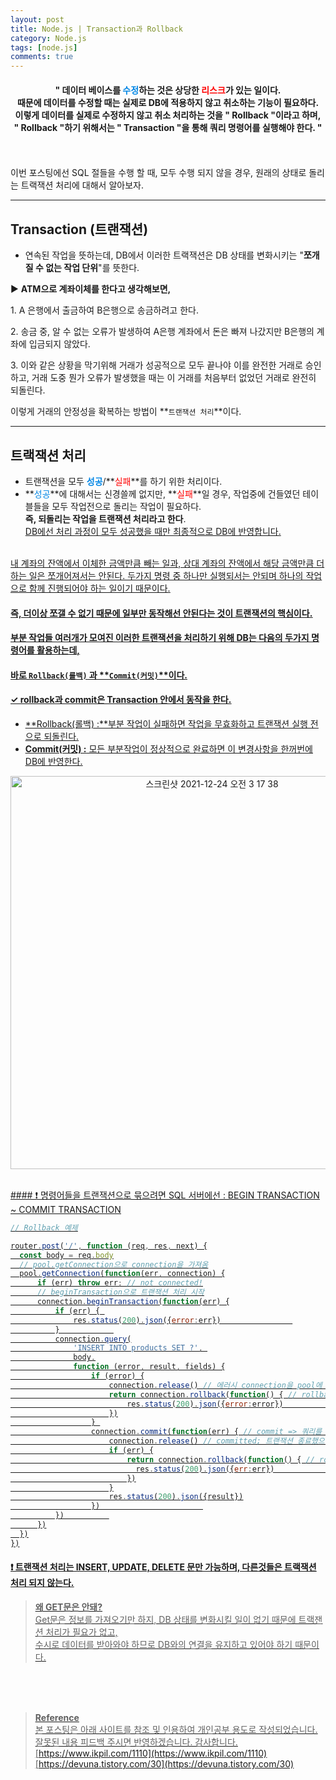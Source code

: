 ```yaml
---
layout: post
title: Node.js | Transaction과 Rollback
category: Node.js
tags: [node.js]
comments: true
---
```

#### <center>" 데이터 베이스를 <font color="#0086E5">수정</font>하는 것은 상당한 <font color="red">리스크</font>가 있는 일이다.<br>때문에 데이터를 수정할 때는 실제로 DB에 적용하지 않고 취소하는 기능이 필요하다.<br>이렇게 데이터를 실제로 수정하지 않고 취소 처리하는 것을 " Rollback "이라고 하며,<br>" Rollback "하기 위해서는 " Transaction "을 통해 쿼리 명령어를 실행해야 한다. "</center> 
<br>
<br>
이번 포스팅에선 SQL 절들을 수행 할 때, 모두 수행 되지 않을 경우, 원래의 상태로 돌리는 트랙잭션 처리에 대해서 알아보자.

---

## Transaction (트랜잭션)

- 연속된 작업을 뜻하는데, DB에서 이러한 트랙잭션은 DB 상태를 변화시키는 "**쪼개질 수 없는 작업 단위**"를 뜻한다.

▶ **ATM으로 계좌이체를 한다고 생각해보면,**

1. A 은행에서 출금하여 B은행으로 송금하려고 한다.

2\. 송금 중, 알 수 없는 오류가 발생하여 A은행 계좌에서 돈은 빠져 나갔지만 B은행의 계좌에 입금되지 않았다.

3\. 이와 같은 상황을 막기위해 거래가 성공적으로 모두 끝나야 이를 완전한 거래로 승인하고, 거래 도중 뭔가 오류가 발생했을 때는 이 거래를 처음부터 없었던 거래로 완전히 되돌린다.

이렇게 거래의 안정성을 확복하는 방법이 **`트랜잭션 처리`**이다.

---

## 트랙잭션 처리

-   트랜잭션을 모두 **<font color="#0086E5">성공</font>**/**<font color="red">실패</font>**를 하기 위한 처리이다.
-   **<font color="#0086E5">성공</font>**에 대해서는 신경쓸께 없지만, **<font color="red">실패</font>**일 경우, 작업중에 건들였던 테이블들을 모두 작업전으로 돌리는 작업이 필요하다.  
    **즉, 되돌리는 작업을 트랜잭션 처리라고 한다**.  
    <u>DB에선 처리 과정이 모두 성공했을 때만 최종적으로 DB에 반영합니다.<u>

<br>
내 계좌의 잔액에서 이체한 금액만큼 빼는 일과, 상대 계좌의 잔액에서 해당 금액만큼 더하는 일은 쪼개어져서는 안된다.    
두가지 명령 중 하나만 실행되서는 안되며 하나의 작업으로 함께 진행되어야 하는 일이기 때문이다.

#### <u>즉, 더이상 쪼갤 수 없기 때문에 일부만 동작해선 안된다는 것이 트랜잭션의 핵심이다.</u>

#### 부분 작업들 여러개가 모여진 이러한 트랜잭션을 처리하기 위해 DB는 다음의 두가지 명령어를 활용하는데,
#### 바로 **`Rollback(롤백)`** 과 **`Commit(커밋)`**이다. 
#### ✓ **rollback**과 **commit**은 Transaction 안에서 동작을 한다.

-   **Rollback(롤백) :**부분 작업이 실패하면 작업을 무효화하고 트랜잭션 실행 전으로 되돌린다.
-   **Commit(커밋) :** 모든 부분작업이 정상적으로 완료하면 이 변경사항을 한꺼번에 DB에 반영한다.  
    

<p align="center"><img width="629" alt="스크린샷 2021-12-24 오전 3 17 38" src="https://user-images.githubusercontent.com/76654131/147278254-fce0dae0-f79d-4bb4-862e-e432c5b18f7f.png"></p>

<br>
#### ❗️ 명령어들을 트랜잭션으로 묶으려면 SQL 서버에선 : BEGIN TRANSACTION ~ COMMIT TRANSACTION

```javascript
// Rollback 예제

router.post('/', function (req, res, next) {
  const body = req.body
  // pool.getConnection으로 connection을 가져옴
  pool.getConnection(function(err, connection) {
      if (err) throw err; // not connected!
      // beginTransaction으로 트랜잭션 처리 시작
      connection.beginTransaction(function(err) {
          if (err) { 
              res.status(200).json({error:err})                
          }            
          connection.query(
              'INSERT INTO products SET ?', 
              body,
              function (error, result, fields) {
                  if (error) {
                      connection.release() // 에러시 connection을 pool에 반납
                      return connection.rollback(function() { // rollback => 무효화                                   
                          res.status(200).json({error:error})                            
                      })
                  } 
                  connection.commit(function(err) { // commit => 쿼리를 실행시켜라
                      connection.release() // committed; 트랜잭션 종료했으니 반납
                      if (err) {
                          return connection.rollback(function() { // rollback => 무효화
                            res.status(200).json({err:err})                                
                          })
                      }
                      res.status(200).json({result})
                  })                       
          })          
      })
  })
})
```

#### ❗️ 트랜잭션 처리는 INSERT, UPDATE, DELETE 문만 가능하며, 다른것들은 트랙잭션 처리 되지 않는다.

> **왜 GET문은 안돼?**  
> Get문은 정보를 가져오기만 하지, DB 상태를 변화시킬 일이 없기 때문에 트랙잰션 처리가 필요가 없고,  
> 수시로 데이터를 받아와야 하므로 DB와의 연결을 유지하고 있어야 하기 때문이다.


<br>
<br>
<br>

>**Reference**   
본 포스팅은 아래 사이트를 참조 및 인용하여 개인공부 용도로 작성되었습니다.   
잘못된 내용 피드백 주시면 반영하겠습니다. 감사합니다.   
[https://www.ikpil.com/1110](https://www.ikpil.com/1110)   
[https://devuna.tistory.com/30](https://devuna.tistory.com/30)